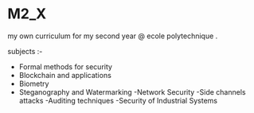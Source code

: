 # M2_X
my own curriculum for my second year @ ecole polytechnique . 



subjects :- 
- Formal methods for security
- Blockchain and applications
- Biometry
- Steganography and Watermarking
-Network Security
-Side channels attacks
-Auditing techniques
-Security of Industrial Systems


